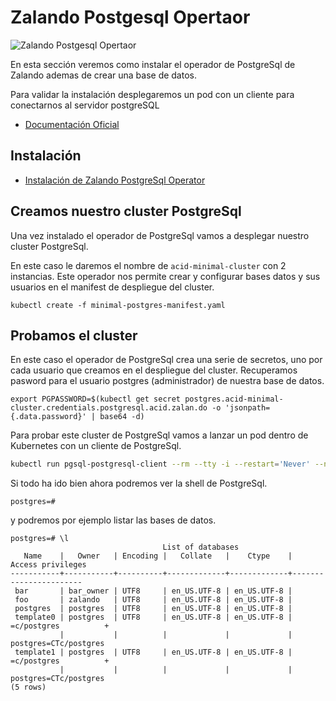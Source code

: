 # Zalando Postgesql Opertaor 

![Zalando Postgesql Opertaor](https://raw.githubusercontent.com/zalando/postgres-operator/master/docs/diagrams/logo.png)

En esta sección veremos como instalar el operador de PostgreSql de Zalando ademas de crear una base de datos.

Para validar la instalación desplegaremos un pod con un cliente para conectarnos al servidor postgreSQL

- [Documentación Oficial](https://postgres-operator.readthedocs.io/)

## Instalación 
- [Instalación de Zalando PostgreSql Operator](install.md)


## Creamos nuestro cluster PostgreSql

Una vez instalado el operador de PostgreSql vamos a desplegar nuestro cluster PostgreSql. 

En este caso le daremos el nombre de `acid-minimal-cluster` con 2 instancias.
Este operador nos permite crear y configurar bases datos y sus usuarios en el manifest de despliegue del cluster.

```shell
kubectl create -f minimal-postgres-manifest.yaml
```
## Probamos el cluster

En este caso el operador de PostgreSql crea una serie de secretos, uno por cada usuario que creamos en el despliegue del cluster.  Recuperamos pasword para el usuario postgres (administrador) de nuestra base de datos.

```shell
export PGPASSWORD=$(kubectl get secret postgres.acid-minimal-cluster.credentials.postgresql.acid.zalan.do -o 'jsonpath={.data.password}' | base64 -d)
```

Para probar este cluster de PostgreSql vamos a lanzar un pod dentro de Kubernetes con 
un cliente de PostgreSql.

```bash
kubectl run pgsql-postgresql-client --rm --tty -i --restart='Never' --namespace default --image docker.io/bitnami/postgresql:11.7.0-debian-10-r9 --env="PGPASSWORD=$PGPASSWORD" --command -- psql --host acid-minimal-cluster -U postgres
```
Si todo ha ido bien ahora podremos ver la shell de PostgreSql.

```shell
postgres=#
```

y podremos por ejemplo listar las bases de datos. 

```shell
postgres=# \l
                                  List of databases
   Name    |   Owner   | Encoding |   Collate   |    Ctype    |   Access privileges
-----------+-----------+----------+-------------+-------------+-----------------------
 bar       | bar_owner | UTF8     | en_US.UTF-8 | en_US.UTF-8 |
 foo       | zalando   | UTF8     | en_US.UTF-8 | en_US.UTF-8 |
 postgres  | postgres  | UTF8     | en_US.UTF-8 | en_US.UTF-8 |
 template0 | postgres  | UTF8     | en_US.UTF-8 | en_US.UTF-8 | =c/postgres          +
           |           |          |             |             | postgres=CTc/postgres
 template1 | postgres  | UTF8     | en_US.UTF-8 | en_US.UTF-8 | =c/postgres          +
           |           |          |             |             | postgres=CTc/postgres
(5 rows)
```
